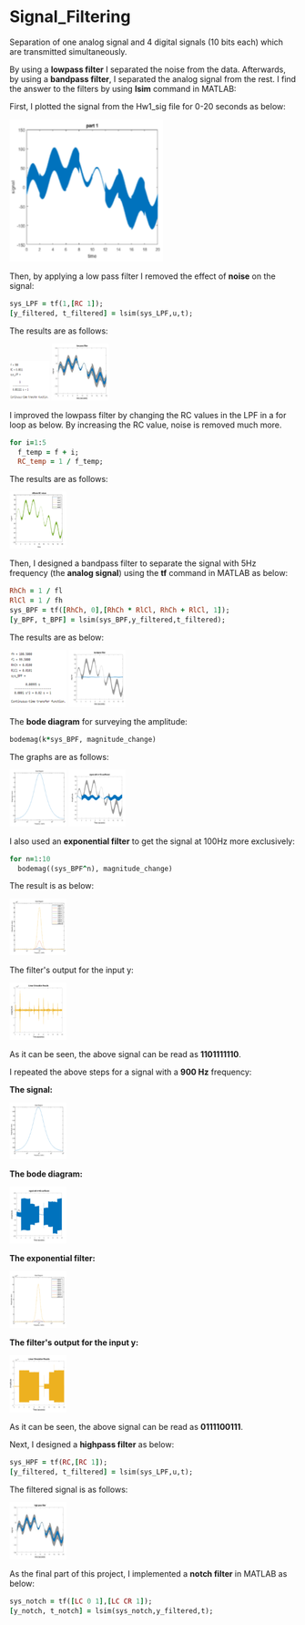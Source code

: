 # Signal_Filtering
Separation of one analog signal and 4 digital signals (10 bits each) which  are transmitted simultaneously.

By using a **lowpass filter** I separated the noise from the data. Afterwards, by using a **bandpass filter**, I separated the analog signal from the rest. I find the answer to the filters by using **lsim** command in MATLAB:

First, I plotted the signal from the Hw1_sig file for 0-20 seconds as below:

<img src="images/1.png" width="270" height="250">

Then, by applying a low pass filter I removed the effect of **noise** on the signal:

```ruby
sys_LPF = tf(1,[RC 1]);
[y_filtered, t_filtered] = lsim(sys_LPF,u,t);
```

The results are as follows:

<img src="images/2.png" width="70" height="70">

<img src="images/3.png" width="100" height="100">

I improved the lowpass filter by changing the RC values in the LPF in a for loop as below. By increasing the RC value, noise is removed much more.

```ruby
for i=1:5
  f_temp = f + i;
  RC_temp = 1 / f_temp;
```

The results are as follows:

<img src="images/4.png" width="100" height="100">

Then, I designed a bandpass filter to separate the signal with 5Hz frequency (the **analog signal**) using the **tf** command in MATLAB as below:

```ruby
RhCh = 1 / fl
RlCl = 1 / fh
sys_BPF = tf([RhCh, 0],[RhCh * RlCl, RhCh + RlCl, 1]);
[y_BPF, t_BPF] = lsim(sys_BPF,y_filtered,t_filtered);
```

The results are as below:

<img src="images/5.png" width="100" height="100">

<img src="images/6.png" width="100" height="100">

The **bode diagram** for surveying the amplitude:

```ruby
bodemag(k*sys_BPF, magnitude_change)
```

The graphs are as follows:

<img src="images/7.png" width="100" height="100">

<img src="images/8.png" width="100" height="100">

I also used an **exponential filter** to get the signal at 100Hz more exclusively:

```ruby
for n=1:10
  bodemag((sys_BPF^n), magnitude_change)
```

The result is as below:

<img src="images/9.png" width="100" height="100">

The filter's output for the input y:

<img src="images/10.png" width="100" height="100">

As it can be seen, the above signal can be read as **1101111110**.

I repeated the above steps for a signal with a **900 Hz** frequency:

**The signal:**

<img src="images/11.png" width="100" height="100">

**The bode diagram:**

<img src="images/12.png" width="100" height="100">

**The exponential filter:**

<img src="images/13.png" width="100" height="100">

**The filter's output for the input y:**

<img src="images/14.png" width="100" height="100">

As it can be seen, the above signal can be read as **0111100111**.

Next, I designed a **highpass filter** as below:

```ruby
sys_HPF = tf(RC,[RC 1]);
[y_filtered, t_filtered] = lsim(sys_LPF,u,t);
```

The filtered signal is as follows:

<img src="images/16.png" width="100" height="100">

As the final part of this project, I implemented a **notch filter** in MATLAB as below:

```ruby
sys_notch = tf([LC 0 1],[LC CR 1]);
[y_notch, t_notch] = lsim(sys_notch,y_filtered,t);
```


